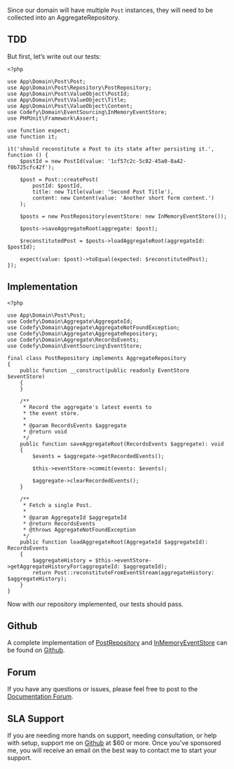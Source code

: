 Since our domain will have multiple `Post` instances, they will need to be collected into an AggregateRepository.

TDD
---

But first, let’s write out our tests:

    <?php

    use App\Domain\Post\Post;
    use App\Domain\Post\Repository\PostRepository;
    use App\Domain\Post\ValueObject\PostId;
    use App\Domain\Post\ValueObject\Title;
    use App\Domain\Post\ValueObject\Content;
    use Codefy\Domain\EventSourcing\InMemoryEventStore;
    use PHPUnit\Framework\Assert;
    
    use function expect;
    use function it;
    
    it('should reconstitute a Post to its state after persisting it.', function () {
        $postId = new PostId(value: '1cf57c2c-5c82-45a0-8a42-f0b725cfc42f');
    
        $post = Post::createPost(
            postId: $postId,
            title: new Title(value: 'Second Post Title'),
            content: new Content(value: 'Another short form content.')
        );
    
        $posts = new PostRepository(eventStore: new InMemoryEventStore());
    
        $posts->saveAggregateRoot(aggregate: $post);
    
        $reconstitutedPost = $posts->loadAggregateRoot(aggregateId: $postId);
    
        expect(value: $post)->toEqual(expected: $reconstitutedPost);
    });

Implementation
--------------

    <?php

    use App\Domain\Post\Post;
    use Codefy\Domain\Aggregate\AggregateId;
    use Codefy\Domain\Aggregate\AggregateNotFoundException;
    use Codefy\Domain\Aggregate\AggregateRepository;
    use Codefy\Domain\Aggregate\RecordsEvents;
    use Codefy\Domain\EventSourcing\EventStore;
    
    final class PostRepository implements AggregateRepository
    {
        public function __construct(public readonly EventStore $eventStore)
        {
        }
    
        /**
         * Record the aggregate's latest events to
         * the event store.
         *
         * @param RecordsEvents $aggregate
         * @return void
         */
        public function saveAggregateRoot(RecordsEvents $aggregate): void
        {
            $events = $aggregate->getRecordedEvents();
    
            $this->eventStore->commit(events: $events);
    
            $aggregate->clearRecordedEvents();
        }
    
        /**
         * Fetch a single Post.
         *
         * @param AggregateId $aggregateId
         * @return RecordsEvents
         * @throws AggregateNotFoundException
         */
        public function loadAggregateRoot(AggregateId $aggregateId): RecordsEvents
        {
            $aggregateHistory = $this->eventStore->getAggregateHistoryFor(aggregateId: $aggregateId);
            return Post::reconstituteFromEventStream(aggregateHistory: $aggregateHistory);
        }
    }

Now with our repository implemented, our tests should pass.

Github
------

A complete implementation of [PostRepository](https://github.com/codefyphp/domain-driven-core/blob/master/tests/Domain/PostRepository.php) and [InMemoryEventStore](https://github.com/codefyphp/domain-driven-core/blob/master/Domain/EventSourcing/InMemoryEventStore.php) can be found on [Github](https://github.com/codefyphp/domain-driven-core).

Forum
-----

If you have any questions or issues, please feel free to post to the [Documentation Forum](https://codefyphp.com/community/documentation/).

SLA Support
-----------

If you are needing more hands on support, needing consultation, or help with setup, support me on [Github](https://github.com/sponsors/nomadicjosh) at $60 or more. Once you've sponsored me, you will receive an email on the best way to contact me to start your support.